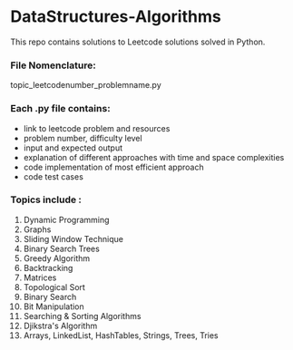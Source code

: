 # DataStructures-Algorithms
This repo contains solutions to Leetcode solutions solved in Python.

### File Nomenclature: 
topic_leetcodenumber_problemname.py

### Each .py file contains:
- link to leetcode problem and resources 
- problem number, difficulty level
- input and expected output
- explanation of different approaches with time and space complexities
- code implementation of most efficient approach
- code test cases

### Topics include :
1. Dynamic Programming
2. Graphs
3. Sliding Window Technique
4. Binary Search Trees
5. Greedy Algorithm
6. Backtracking
7. Matrices
8. Topological Sort
9. Binary Search
10. Bit Manipulation
11. Searching & Sorting Algorithms
12. Djikstra's Algorithm
13. Arrays, LinkedList, HashTables, Strings, Trees, Tries



